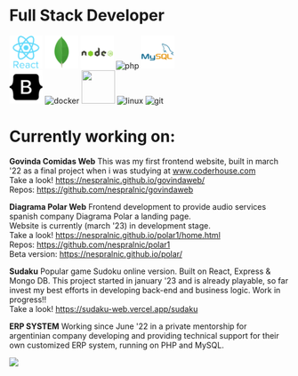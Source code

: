 # Full Stack Developer

<div>
<img src="https://raw.githubusercontent.com/devicons/devicon/master/icons/react/react-original-wordmark.svg" alt="react" width="60" height="60" />
<img src="https://raw.githubusercontent.com/devicons/devicon/master/icons/mongodb/mongodb-original.svg" alt="mongodb" width="60" height="60" />
<img src="https://raw.githubusercontent.com/devicons/devicon/master/icons/nodejs/nodejs-original-wordmark.svg" alt="nodejs" width="60" height="60" />
<img src="https://cdn.jsdelivr.net/gh/devicons/devicon/icons/php/php-original.svg" alt="php" width="60" height="60"/>
<img src="https://raw.githubusercontent.com/devicons/devicon/master/icons/mysql/mysql-original-wordmark.svg" alt="mysql" width="60" height="60" /></div>
<div>
<img src="https://raw.githubusercontent.com/devicons/devicon/master/icons/bootstrap/bootstrap-plain.svg" alt="bootstrap" width="60" height="60" />
<img src="https://cdn.jsdelivr.net/gh/devicons/devicon/icons/docker/docker-original.svg" alt="docker" width="60" height="60"/>
<img src="https://cdn.jsdelivr.net/gh/devicons/devicon/icons/amazonwebservices/amazonwebservices-plain-wordmark.svg" width="60" height="60"/>
<img src="https://cdn.jsdelivr.net/gh/devicons/devicon/icons/linux/linux-original.svg" alt="linux" width="60" height="60"/>       
<img src="https://cdn.jsdelivr.net/gh/devicons/devicon/icons/git/git-original.svg" alt="git" width="60" height="60"/></div>

# Currently working on:


**Govinda Comidas Web** This was my first frontend website, built in march '22 as a final project when i was studying at www.coderhouse.com  
Take a look! https://nespralnic.github.io/govindaweb/  
Repos: https://github.com/nespralnic/govindaweb

**Diagrama Polar Web** Frontend development to provide audio services spanish company Diagrama Polar a landing page.   
Website is currently (march  '23) in development stage.  
Take a look!  https://nespralnic.github.io/polar1/home.html  
Repos: https://github.com/nespralnic/polar1  
Beta version: https://nespralnic.github.io/polar/

**Sudaku** Popular game Sudoku online version. Built on React, Express & Mongo DB. This project started in january '23 and is already playable, so far invest my best efforts in developing back-end and business logic. Work in progress!!  
Take a look! https://sudaku-web.vercel.app/sudaku 

**ERP SYSTEM** Working since June '22 in a private mentorship for argentinian company developing and providing technical support for their own customized ERP system, running on PHP and MySQL.

[<img height="72" src="https://user-images.githubusercontent.com/46517096/166973395-19676cd8-f8ec-4abf-83ff-da8243505b82.png"/>](https://www.linkedin.com/in/niconespral/)

